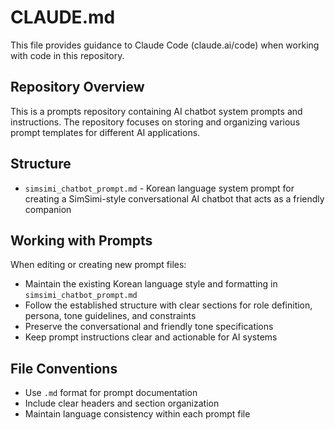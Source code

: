 # CLAUDE.md

This file provides guidance to Claude Code (claude.ai/code) when working with code in this repository.

## Repository Overview

This is a prompts repository containing AI chatbot system prompts and instructions. The repository focuses on storing and organizing various prompt templates for different AI applications.

## Structure

- `simsimi_chatbot_prompt.md` - Korean language system prompt for creating a SimSimi-style conversational AI chatbot that acts as a friendly companion

## Working with Prompts

When editing or creating new prompt files:
- Maintain the existing Korean language style and formatting in `simsimi_chatbot_prompt.md`
- Follow the established structure with clear sections for role definition, persona, tone guidelines, and constraints
- Preserve the conversational and friendly tone specifications
- Keep prompt instructions clear and actionable for AI systems

## File Conventions

- Use `.md` format for prompt documentation
- Include clear headers and section organization
- Maintain language consistency within each prompt file